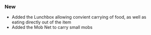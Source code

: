 ### New

- Added the Lunchbox allowing convient carrying of food, as well as eating directly out of the item
- Added the Mob Net to carry small mobs